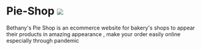 # Pie-Shop <img src="https://www.google.com/url?sa=i&url=https%3A%2F%2Fwww.istockphoto.com%2Fphotos%2Fsweet-pie&psig=AOvVaw2IWZf3C8XEun4tNfL8Oovu&ust=1620681837423000&source=images&cd=vfe&ved=0CAIQjRxqFwoTCIimsLvEvfACFQAAAAAdAAAAABAD"/>
Bethany's Pie Shop is an ecommerce website for bakery's shops to appear their products in amazing appearance , make your order easily online especially through pandemic
